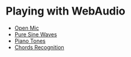 # Playing with WebAudio

- [Open Mic](openmic.html)
- [Pure Sine Waves](sine.html)
- [Piano Tones](piano.html)
- [Chords Recognition](chords.html)

